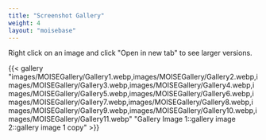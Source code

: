 ```yaml
---
title: "Screenshot Gallery"
weight: 4
layout: "moisebase"
---
```


Right click on an image and click "Open in new tab" to see larger versions.

{{< gallery "images/MOISEGallery/Gallery1.webp,images/MOISEGallery/Gallery2.webp,images/MOISEGallery/Gallery3.webp,images/MOISEGallery/Gallery4.webp,images/MOISEGallery/Gallery5.webp,images/MOISEGallery/Gallery6.webp,images/MOISEGallery/Gallery7.webp,images/MOISEGallery/Gallery8.webp,images/MOISEGallery/Gallery9.webp,images/MOISEGallery/Gallery10.webp,images/MOISEGallery/Gallery11.webp" "Gallery Image 1::gallery image 2::gallery image 1 copy" >}}